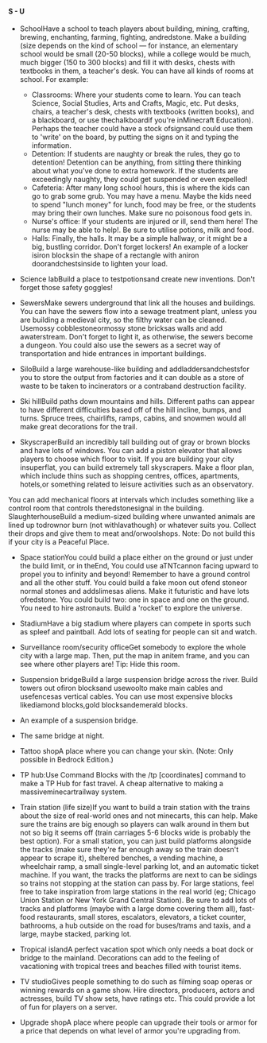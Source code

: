 #### S - U
- SchoolHave a school to teach players about building, mining, crafting, brewing, enchanting, farming, fighting, andredstone. Make a building (size depends on the kind of school — for instance, an elementary school would be small (20-50 blocks), while a college would be much, much bigger (150 to 300 blocks) and fill it with desks, chests with textbooks in them, a teacher's desk. You can have all kinds of rooms at school. For example:
	- Classrooms: Where your students come to learn. You can teach Science, Social Studies, Arts and Crafts, Magic, etc. Put desks, chairs, a teacher's desk, chests with textbooks (written books), and a blackboard, or use thechalkboardif you're inMinecraft Education). Perhaps the teacher could have a stock ofsignsand could use them to 'write' on the board, by putting the signs on it and typing the information.
	- Detention: If students are naughty or break the rules, they go to detention! Detention can be anything, from sitting there thinking about what you've done to extra homework. If the students are exceedingly naughty, they could get suspended or even expelled!
	- Cafeteria: After many long school hours, this is where the kids can go to grab some grub. You may have a menu. Maybe the kids need to spend "lunch money" for lunch, food may be free, or the students may bring their own lunches. Make sure no poisonous food gets in.
	- Nurse's office: If your students are injured or ill, send them here! The nurse may be able to help!. Be sure to utilise potions, milk and food.
	- Halls: Finally, the halls. It may be a simple hallway, or it might be a big, bustling corridor. Don't forget lockers! An example of a locker isiron blocksin the shape of a rectangle with aniron doorandchestsinside to lighten your load.

- Science labBuild a place to testpotionsand create new inventions. Don't forget those safety goggles!

- SewersMake sewers underground that link all the houses and buildings. You can have the sewers flow into a sewage treatment plant, unless you are building a medieval city, so the filthy water can be cleaned. Usemossy cobblestoneormossy stone bricksas walls and add awaterstream. Don't forget to light it, as otherwise, the sewers become a dungeon. You could also use the sewers as a secret way of transportation and hide entrances in important buildings.

- SiloBuild a large warehouse-like building and addladdersandchestsfor you to store the output from factories and it can double as a store of waste to be taken to incinerators or a contraband destruction facility.

- Ski hillBuild paths down mountains and hills. Different paths can appear to have different difficulties based off of the hill incline, bumps, and turns. Spruce trees, chairlifts, ramps, cabins, and snowmen would all make great decorations for the trail.

- SkyscraperBuild an incredibly tall building out of gray or brown blocks and have lots of windows. You can add a piston elevator that allows players to choose which floor to visit. If you are building your city insuperflat, you can build extremely tall skyscrapers. Make a floor plan, which include thins such as shopping centres, offices, apartments, hotels,or something related to leisure activities such as an observatory.

You can add mechanical floors at intervals which includes something like a control room that controls theredstonesignal in the building.
SlaughterhouseBuild a medium-sized building where unwanted animals are lined up todrownor burn (not withlavathough) or whatever suits you. Collect their drops and give them to meat and/orwoolshops. Note: Do not build this if your city is a Peaceful Place.
- Space stationYou could build a place either on the ground or just under the build limit, or in theEnd, You could use aTNTcannon facing upward to propel you to infinity and beyond! Remember to have a ground control and all the other stuff. You could build a fake moon out ofend stoneor normal stones and addslimesas aliens. Make it futuristic and have lots ofredstone. You could build two: one in space and one on the ground. You need to hire astronauts. Build a 'rocket' to explore the universe.

- StadiumHave a big stadium where players can compete in sports such as spleef and paintball. Add lots of seating for people can sit and watch.

- Surveillance room/security officeGet somebody to explore the whole city with a large map. Then, put the map in anitem frame, and you can see where other players are! Tip: Hide this room.

- Suspension bridgeBuild a large suspension bridge across the river. Build towers out ofiron blocksand usewoolto make main cables and usefencesas vertical cables. You can use most expensive blocks likediamond blocks,gold blocksandemerald blocks.

- An example of a suspension bridge.
- The same bridge at night.

- Tattoo shopA place where you can change your skin. (Note: Only possible in Bedrock Edition.)

- TP hub:Use Command Blocks with the /tp [coordinates] command to make a TP Hub for fast travel. A cheap alternative to making a massiveminecartrailway system.

- Train station (life size)If you want to build a train station with the trains about the size of real-world ones and not minecarts, this can help. Make sure the trains are big enough so players can walk around in them but not so big it seems off (train carriages 5-6 blocks wide is probably the best option). For a small station, you can just build platforms alongside the tracks (make sure they're far enough away so the train doesn't appear to scrape it), sheltered benches, a vending machine, a wheelchair ramp, a small single-level parking lot, and an automatic ticket machine. If you want, the tracks the platforms are next to can be sidings so trains not stopping at the station can pass by. For large stations, feel free to take inspiration from large stations in the real world (eg; Chicago Union Station or New York Grand Central Station). Be sure to add lots of tracks and platforms (maybe with a large dome covering them all), fast-food restaurants, small stores, escalators, elevators, a ticket counter, bathrooms, a hub outside on the road for buses/trams and taxis, and a large, maybe stacked, parking lot.

- Tropical islandA perfect vacation spot which only needs a boat dock or bridge to the mainland. Decorations can add to the feeling of vacationing with tropical trees and beaches filled with tourist items.

- TV studioGives people something to do such as filming soap operas or winning rewards on a game show. Hire directors, producers, actors and actresses, build TV show sets, have ratings etc. This could provide a lot of fun for players on a server.

- Upgrade shopA place where people can upgrade their tools or armor for a price that depends on what level of armor you're upgrading from.

